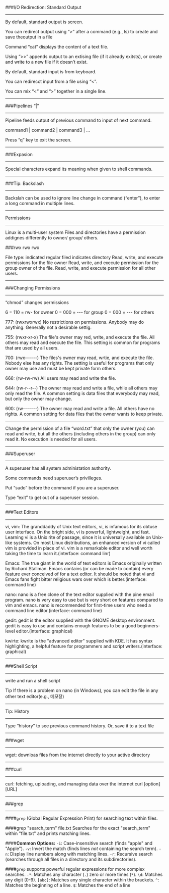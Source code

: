 ###I/O Redirection: Standard Output

---

By default, standard output is screen.

You can redirect output using “>” after a command (e.g., ls) to create and save theoutput in a file

Command “cat” displays the content of a text file.

Using “>>” appends output to an extising file (if it already exitsts), or create and write to a new file if it doesn’t exist.

By default, standard input is from keyboard.

You can redirecct input from a file using “<”.

You can mix “<“ and “>” together in a single line.

---

###Pipelines “|”

---

Pipeline feeds output of previous command to input of next command.

command1 | command2 | command3 | … 

Press “q” key to exit the screen.

---

###Expasion

---

Special characters expand its meaning when given to shell commands.

---

###Tip: Backslash

---

Backslah can be used to ignore line change in command (“enter”),
to enter a long command in multiple lines.

---

Permissions

---

Linux is a multi-user system
Files and directories have a permission addignes differently to owner/ group/ others.

###rwx rwx rwx

File type: indicated regular filed indicates directory
Read, write, and execute permissions for the file owner
Read, write, and execute permission for the group owner of the file.
Read, write, and execute permission for all other users.

---

###Changing Permissions

---

“chmod” changes permissions

6 = 110 = rw- for owner
0 = 000 = --- for group
0 = 000 = --- for others 

777: (rwxrwxrwx) No restrictions on permissions. Anybody may do anything. Generally not a desirable settig.

755: (rwxr-xr-x) The file's owner may red, write, and execute the file. All others may read and execute the file. This setting is common for programs that are used by all users.

700: (rwx------) The files's owner may read, wrtie, and execute the file. Nobody else has any rights. The setting is useful for programs that only owner may use and must be kept private form others.

666: (rw-rw-rw) All users may read and write the file.

644: (rw-r--r--) The owner may read and write a file, while all others may only read the file. A common setting is data files that everybody may read, but only the owner may change.

600: (rw-------) The owner may read and write a file. All others have no rights. A common setting for data files that the owner wants to keep private.

---

Change the permission of a file “word.txt” that only the owner (you) can read and write, but all the others (including others in the group) can only read it. No execution is needed for all users.

---

###Superuser

---

A superuser has all system administation authority.

Some commands need superuser’s privilleges.

Put “sudo” before the command if you are a superuser.

Type “exit” to get out of a superuser session.

---

###Text Editors

---

vi, vim: The granddaddy of Unix text editors, vi, is infamous for its obtuse user interface. On the bright side, vi is powerful, lightweight, and fast. Learning vi is a Unix rite of passage, since it is universally available on Unix-like systems. On most Linux distributions, an enhanced version of vi called vim is provided in place of vi. vim is a remarkable editor and well worth taking the time to learn it.(interface: command linr)

Emacs: The true giant in the world of text editors is Emacs originally written by Richard Stallman. Emacs contains (or can be made to contain) every feature ever conceived of for a text editor. It should be noted that vi and Emacs fans fight bitter religious wars over which is better.(interface: command line)

nano: nano is a free clone of the text editor supplied with the pine email program. nano is very easy to use but is very short on features compared to vim and emacs. nano is recommended for first-time users who need a command line editor.(interface: command line)

gedit: gedit is the editor supplied with the GNOME desktop environment. gedit is easy to use and contains enough features to be a good beginners-level editor.(interface: graphical)

kwirte: kwrite is the "advanced editor" supplied with KDE. It has syntax highlighting, a helpful feature for programmers and script writers.(interface: graphical)

---

###Shell Script

---

write and run a shell script

Tip
If there is a problem on nano (in Windows), you can edit the file in any other text editor(e.g., 메모장)

---

Tip: History

---

Type “history” to see previous command history.
Or, save it to a text file

---

###wget

---

wget: downloas files from the internet directly to your active directory

---

###curl

---

curl: fetching, uploading, and managing data over the internet curl [option] [URL]

---

###grep

---

####`grep` (Global Regular Expression Print) for searching text within files.

####grep "search_term" file.txt
Searches for the exact "search_term" within "file.txt" and prints matching lines.

####**Common Options:**
`-i`: Case-insensitive search (finds "apple" and "Apple").
`-v`: Invert the match (finds lines *not* containing the search term).
`-n`: Display line numbers along with matching lines.
`-r`: Recursive search (searches through all files in a directory and its subdirectories).

####`grep` supports powerful regular expressions for more complex searches.
`.*`: Matches any character (`.`) zero or more times (`*`).
`\d`: Matches any digit (0-9).
`[abc]`: Matches any single character within the brackets.
`^`: Matches the beginning of a line.
`$`: Matches the end of a line
